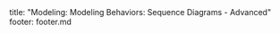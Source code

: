 <frontmatter>
title: "Modeling: Modeling Behaviors: Sequence Diagrams - Advanced"
footer: footer.md
</frontmatter>

<include src="navbar.md" boilerplate />

<include src="unit-inPage-asFlat.md" boilerplate />